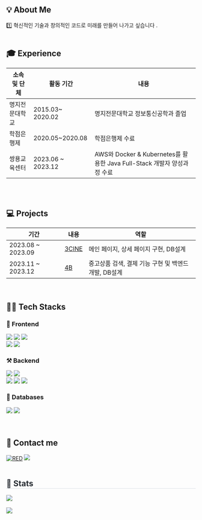

<h2>💡 About Me  </h2>

<h>1️⃣ 혁신적인 기술과 창의적인 코드로 미래를 만들어 나가고 싶습니다 </b>.  <br></br></h>

<h2>🎓 Experience </h2>

|소속 및 단체|활동 기간|내용|
|---|---|---|
|명지전문대학교|2015.03~ 2020.02 | 명지전문대학교 정보통신공학과 졸업 |
|학점은행제|2020.05~2020.08 |학점은행제 수료|
|쌍용교육센터|2023.06 ~ 2023.12 | AWS와 Docker & Kubernetes를 활용한 Java Full-Stack 개발자 양성과정 수료 |



<br><br>
<h2>💻 Projects</h2>

| 기간 | 내용 | 역할 |
| --- | --- | ---|
| 2023.08 ~ 2023.09| <a href="https://github.com/sleepysudal/semiproject_paka">3CINE</a> | 메인 페이지, 상세 페이지 구현, DB설계 |
| 2023.11 ~ 2023.12| <a href="#">4B</a> |  중고상품 검색, 결제 기능 구현 및 백엔드 개발, DB설계  |



<br/>
<d></d>

<h2>👨‍💻 Tech Stacks  </h2>
<h3> 📲 Frontend </h3>
<div>
        <img src="https://img.shields.io/badge/Bootstrap-7952B3?style=flat&logo=Bootstrap&logoColor=white">
        <img src="https://img.shields.io/badge/HTML5-E34F26?style=flat&logo=HTML5&logoColor=white">
         <img src="https://img.shields.io/badge/CSS3-1572B6?style=flat&logo=CSS3&logoColor=white">           
        <br/><img src="https://img.shields.io/badge/jQuery-0769AD?style=flat&logo=jQuery&logoColor=white">
        <img src="https://img.shields.io/badge/Javascript-F7DF1E?style=flat&logo=Javascript&logoColor=white">
</div>

<h3>⚒ Backend </h3>
<div>
        <img src="https://img.shields.io/badge/Apache Tomcat-F8DC75?style=flat&logo=Apache Tomcat&logoColor=white">
        <img src="https://img.shields.io/badge/Java-007396?style=flat&logo=Java&logoColor=white">
        <br/><img src="https://img.shields.io/badge/Spring Boot-6DB33F?style=flat&logo=Spring Boot&logoColor=white">
        <img src="https://img.shields.io/badge/Spring-6DB33F?style=flat&logo=Spring Boot&logoColor=white">
        <img src="https://img.shields.io/badge/Amazon AWS-232F3E?style=flat&logo=Amazon AWS&logoColor=white">
</div>

<h3> 📘 Databases </h3>
<div>
        <img src="https://img.shields.io/badge/MySQL-4479A1?style=flat&logo=MySQL&logoColor=white">
        <img src="https://img.shields.io/badge/Oracle-F80000?style=flat&logo=Oracle&logoColor=white"> 
</div>
<br><br>
<h2>📝 Contact me </h2>
<div>
<a href="https://github.com/sleepysudal"><img alt="RED" src ="https://img.shields.io/badge/Github-181717.svg?&style=flat&logo=GitHub&logoColor=white"/></a>
<a href="#"><img src="https://img.shields.io/badge/Notion-000000?style=flat&logo=Notion&logoColor=white"></a>

</div><br/>

 <div style="text-align: left;"> 
    <h2 style="border-bottom: 1px solid #d8dee4; color: #282d33;"> 🏅 Stats </h2> 
        <div style="text-align: left;">  
            	<img src="https://github-readme-stats.vercel.app/api/top-langs/?username=sleepysudal&layout=compact"><br><br>
<img src="https://github-readme-stats.vercel.app/api?username=sleepysudal&show_icons=true">
    </div> 
         
 </div>

